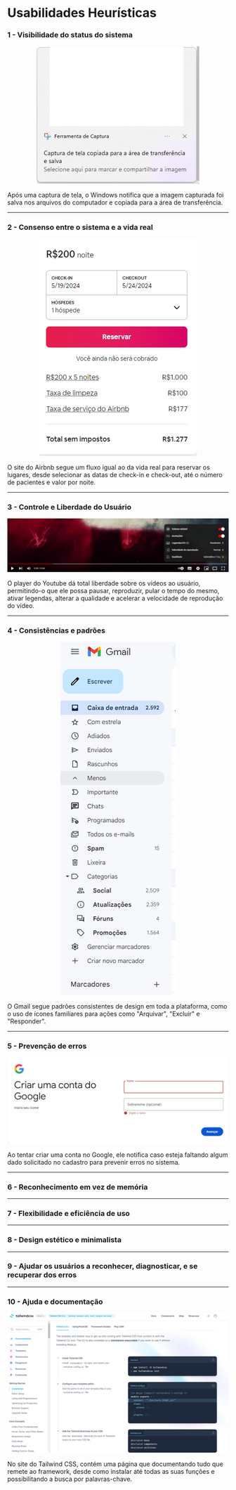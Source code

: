 # Usabilidades Heurísticas

### 1 - Visibilidade do status do sistema
<p align= center>
<img src= 'https://github.com/kalil004/Bertoti/blob/67f25b1fe63004d6adeabb8bcb1906dcafd8b5ff/ihc_atual/img/H1.png'>
</p>
Após uma captura de tela, o Windows notifica que a imagem capturada foi salva nos arquivos do computador e copiada para a área de transferência.

---

### 2 - Consenso entre o sistema e a vida real
<p align= center>
<img src= 'https://github.com/kalil004/Bertoti/blob/e71dcfd36b0a47ac6c5bdca52b4e10d434a4a350/ihc_atual/img/2.png'>
</p>

O site do Airbnb segue um fluxo igual ao da vida real para reservar os lugares, desde selecionar as datas de check-in e check-out, até o número de pacientes e valor por noite.

---

### 3 - Controle e Liberdade do Usuário
<p align= center>
<img src= 'https://github.com/kalil004/Bertoti/blob/73d11022c33611c0d1d51aefaa3803a3cab8ccf8/ihc_atual/img/H3.png'>
</p>

O player do Youtube dá total liberdade sobre os vídeos ao usuário, permitindo-o que ele possa pausar, reproduzir, pular o tempo do mesmo, ativar legendas, alterar a qualidade e acelerar a velocidade de reprodução do vídeo.

---

### 4 - Consistências e padrões
<p align=center>
<img src='https://github.com/kalil004/Bertoti/blob/f050b05c13d4b2c424a1c60b12d68c7d81f6bdf0/ihc_atual/img/4.png'>
</p>

O Gmail segue padrões consistentes de design em toda a plataforma, como o uso de ícones familiares para ações como "Arquivar", "Excluir" e "Responder".

---

### 5 - Prevenção de erros
<p align=center>
<img src='https://github.com/kalil004/Bertoti/blob/ff69515ff363b8cc6312619e7e4fd9581ef2f25c/ihc_atual/img/5.png'>
</p>

Ao tentar criar uma conta no Google, ele notifica caso esteja faltando algum dado solicitado no cadastro para prevenir erros no sistema.

---

### 6 - Reconhecimento em vez de memória

---

### 7 - Flexibilidade e eficiência de uso

---

### 8 - Design estético e minimalista

---

### 9 - Ajudar os usuários a reconhecer, diagnosticar, e se recuperar dos erros

---

### 10 - Ajuda e documentação

![img10](https://github.com/kalil004/Bertoti/blob/b42e5fd95342a94bf32000a8fe27326655f29190/ihc_atual/img/10.png)

No site do Tailwind CSS, contém uma página que documentando tudo que remete ao framework, desde como instalar até todas as suas funções e possibilitando a busca por palavras-chave.


